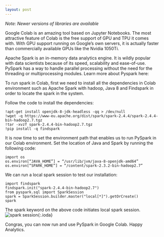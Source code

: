 ```yaml
---
layout: post
---
```


*Note: Newer versions of libraries are available*

Google Colab is an amazing tool based on Jupyter Notebooks. The most attractive feature of Colab is the free support of GPU and TPU it comes with. With GPU support running on Google’s own servers, it is actually faster than commercially available GPUs like the Nvidia 1050Ti.


Apache Spark is an in-memory data analytics engine. It is wildly popular with data scientists because of its speed, scalability and ease-of-use. PySpark has a way to handle parallel processing without the need for the threading or multiprocessing modules. Learn more about Pyspark here:


To run spark in Colab, first we need to install all the dependencies in Colab environment such as Apache Spark with hadoop, Java 8 and Findspark in order to locate the spark in the system.


Follow the code to install the dependencies:
```
!apt-get install openjdk-8-jdk-headless -qq > /dev/null
!wget -q https://www-eu.apache.org/dist/spark/spark-2.4.4/spark-2.4.4-bin-hadoop2.7.tgz
!tar -xvzf spark-2.4.4-bin-hadoop2.7.tgz
!pip install -q findspark
```

It is now time to set the environment path that enables us to run PySpark in our Colab environment. Set the location of Java and Spark by running the following code:
```
import os
os.environ[“JAVA_HOME”] = “/usr/lib/jvm/java-8-openjdk-amd64”
os.environ[“SPARK_HOME”] = “/content/spark-2.3.2-bin-hadoop2.7”
```

We can run a local spark session to test our installation:
```
import findspark
findspark.init("spark-2.4.4-bin-hadoop2.7")
from pyspark.sql import SparkSession
spark = SparkSession.builder.master("local[*]").getOrCreate()
spark
```
The spark keyword on the above code initiates local spark session.
![spark session](https://imgur.com/a/xeST6kS){:.ioda}

Congras, you can now run and use PySpark in Google Colab. Happy Analytics.